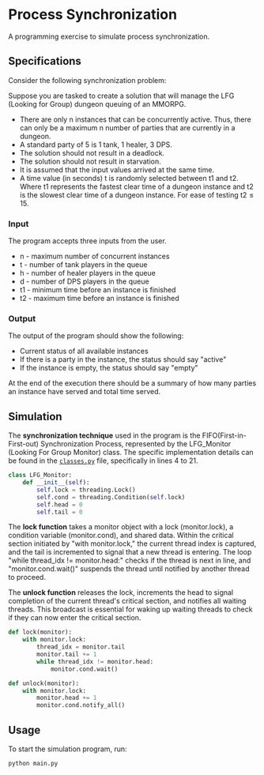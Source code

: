 # Process Synchronization

A programming exercise to simulate process synchronization.

## Specifications

Consider the following synchronization problem:

Suppose you are tasked to create a solution that will manage the LFG (Looking for Group) dungeon queuing of an MMORPG.

- There are only n instances that can be concurrently active. Thus, there can only be a maximum n number of parties that are currently in a dungeon.
- A standard party of 5 is 1 tank, 1 healer, 3 DPS.
- The solution should not result in a deadlock.
- The solution should not result in starvation.
- It is assumed that the input values arrived at the same time.
- A time value (in seconds) t is randomly selected between $\text{t1}$ and $\text{t2}$. Where $\text{t1}$ represents the fastest clear time of a dungeon instance and $\text{t2}$ is the slowest clear time of a dungeon instance. For ease of testing $\text{t2} \leq 15$.

### Input

The program accepts three inputs from the user.

- n - maximum number of concurrent instances
- t - number of tank players in the queue
- h - number of healer players in the queue
- d - number of DPS players in the queue
- t1 - minimum time before an instance is finished
- t2 - maximum time before an instance is finished

### Output

The output of the program should show the following:

  - Current status of all available instances
  - If there is a party in the instance, the status should say "active"
  - If the instance is empty, the status should say "empty"

At the end of the execution there should be a summary of how many parties an instance have served and total time served.

## Simulation

The **synchronization technique** used in the program is the FIFO(First-in-First-out) Synchronization Process, represented by the LFG_Monitor (Looking For Group Monitor) class. The specific implementation details can be found in the [`classes.py`](./classes.py) file, specifically in lines 4 to 21.

```python
class LFG_Monitor:
    def __init__(self):
        self.lock = threading.Lock()
        self.cond = threading.Condition(self.lock)
        self.head = 0
        self.tail = 0
```

The **lock function** takes a monitor object with a lock (monitor.lock), a condition variable (monitor.cond), and shared data. Within the critical section initiated by "with monitor.lock," the current thread index is captured, and the tail is incremented to signal that a new thread is entering. The loop "while thread_idx != monitor.head:" checks if the thread is next in line, and "monitor.cond.wait()" suspends the thread until notified by another thread to proceed.

The **unlock function** releases the lock, increments the head to signal completion of the current thread's critical section, and notifies all waiting threads. This broadcast is essential for waking up waiting threads to check if they can now enter the critical section.
```python
def lock(monitor):
    with monitor.lock:
        thread_idx = monitor.tail
        monitor.tail += 1
        while thread_idx != monitor.head:
            monitor.cond.wait()

def unlock(monitor):
    with monitor.lock:
        monitor.head += 1
        monitor.cond.notify_all()
```

## Usage
To start the simulation program, run:
```bash
python main.py
```